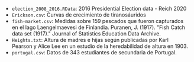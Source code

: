 * `election_2008_2016.RData`: 2016 Presidential Election data - Reich 2020
* `Erickson.csv`: Curvas de crecimiento de tiranosáuridos
* `fish-market.csv`: Medidas sobre 159 pescados que fueron capturados en el lago Laengelmaevesi de Finlandia. Puranen, J. (1917). "Fish Catch data set (1917)." Journal of Statistics Education Data Archive.
* `Heights.txt`: Altura de madres e hijas según publicadas por Karl Pearson y Alice Lee en un estudio de la heredabilidad de altura en 1903.
* `portugal.csv`: Datos de 343 estudiantes de secundaria de Portugal.
